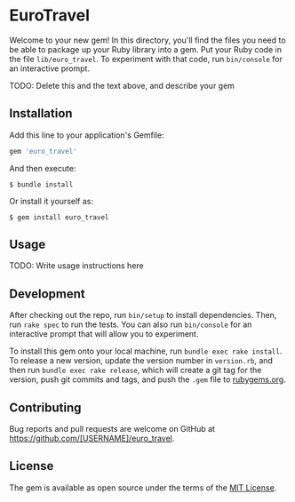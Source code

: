 # EuroTravel

Welcome to your new gem! In this directory, you'll find the files you need to be able to package up your Ruby library into a gem. Put your Ruby code in the file `lib/euro_travel`. To experiment with that code, run `bin/console` for an interactive prompt.

TODO: Delete this and the text above, and describe your gem

## Installation

Add this line to your application's Gemfile:

```ruby
gem 'euro_travel'
```

And then execute:

    $ bundle install

Or install it yourself as:

    $ gem install euro_travel

## Usage

TODO: Write usage instructions here

## Development

After checking out the repo, run `bin/setup` to install dependencies. Then, run `rake spec` to run the tests. You can also run `bin/console` for an interactive prompt that will allow you to experiment.

To install this gem onto your local machine, run `bundle exec rake install`. To release a new version, update the version number in `version.rb`, and then run `bundle exec rake release`, which will create a git tag for the version, push git commits and tags, and push the `.gem` file to [rubygems.org](https://rubygems.org).

## Contributing

Bug reports and pull requests are welcome on GitHub at https://github.com/[USERNAME]/euro_travel.


## License

The gem is available as open source under the terms of the [MIT License](https://opensource.org/licenses/MIT).
